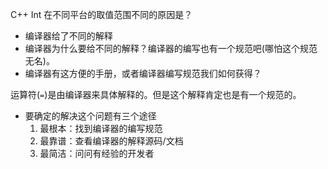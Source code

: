 C++ Int 在不同平台的取值范围不同的原因是？
- 编译器给了不同的解释
- 编译器为什么要给不同的解释？编译器的编写也有一个规范吧(哪怕这个规范无名)。
- 编译器有这方便的手册，或者编译器编写规范我们如何获得？

运算符(`=`)是由编译器来具体解释的。但是这个解释肯定也是有一个规范的。
- 要确定的解决这个问题有三个途径
    1. 最根本：找到编译器的编写规范
    2. 最靠谱：查看编译器的解释源码/文档
    3. 最简洁：问问有经验的开发者